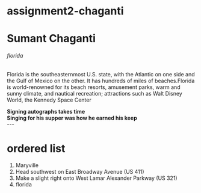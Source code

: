 # assignment2-chaganti
<h1>Sumant Chaganti</h1>
<h6>florida</h6>
<p>Florida is the southeasternmost U.S. state, with the Atlantic on one side and the Gulf of Mexico on the other. It has hundreds of miles of beaches.Florida is world-renowned for its beach resorts, amusement parks, warm and sunny climate, and nautical recreation; attractions such as Walt Disney World, the Kennedy Space Center</p>
<b>Signing autographs takes time</b><br>
<b>Singing for his supper was how he earned his keep</b><br>
---
<h1>ordered list</h1>
<ol>
<li>Maryville</li> 
  <li>Head southwest on East Broadway Avenue (US 411)</li>
  <li>Make a slight right onto West Lamar Alexander Parkway (US 321)</li>
  <li>florida</li>
  </ol>
